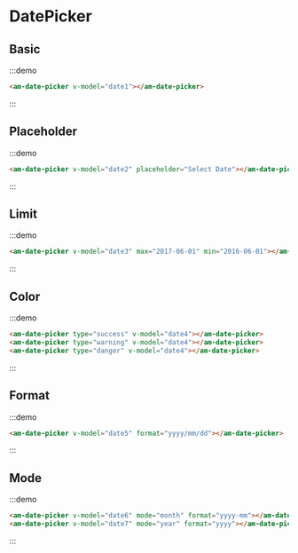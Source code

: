 # DatePicker

## Basic

:::demo
```html
<am-date-picker v-model="date1"></am-date-picker>
```
:::

## Placeholder

:::demo
```html
<am-date-picker v-model="date2" placeholder="Select Date"></am-date-picker>
```
:::

## Limit

:::demo
```html
<am-date-picker v-model="date3" max="2017-06-01" min="2016-06-01"></am-date-picker>
```
:::

## Color

:::demo
```html
<am-date-picker type="success" v-model="date4"></am-date-picker>
<am-date-picker type="warning" v-model="date4"></am-date-picker>
<am-date-picker type="danger" v-model="date4"></am-date-picker>
```
:::

## Format

:::demo
```html
<am-date-picker v-model="date5" format="yyyy/mm/dd"></am-date-picker>
```
:::

## Mode

:::demo
```html
<am-date-picker v-model="date6" mode="month" format="yyyy-mm"></am-date-picker>
<am-date-picker v-model="date7" mode="year" format="yyyy"></am-date-picker>
```
:::

<script>
import PageMixin from '@/mixins/page'

export default {
  mixins: [
    PageMixin,
  ],
  data () {
    return {
      date1: '1970-01-01',
      date2: '',
      date3: '2017-01-01',
      date4: '1970-01-01',
      date5: '1970/01/01',
      date6: '1970-01',
      date7: '1970',
    }
  },
}
</script>

<style>
.am-date-picker + .am-date-picker {
  margin-top: 1rem;
}
</style>
